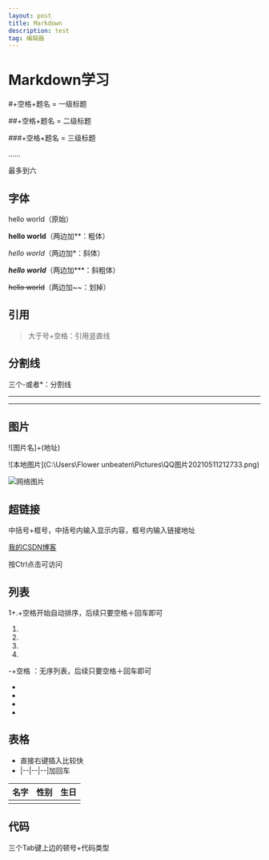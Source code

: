 ```yaml
---
layout: post
title: Markdown
description: test
tag: 编辑器
---
```


# Markdown学习

#+空格+题名 = 一级标题

##+空格+题名 = 二级标题

###+空格+题名 = 三级标题

……

最多到六

## 字体

hello world（原始）

**hello world**（两边加**：粗体）

*hello world*（两边加*：斜体）

***hello world***（两边加***：斜粗体）

~~hello world~~（两边加~~：划掉）

## 引用

> 大于号+空格：引用竖直线

## 分割线

三个-或者*：分割线

---

***

## 图片

![图片名]+(地址)

![本地图片](C:\Users\Flower unbeaten\Pictures\QQ图片20210511212733.png)

![网络图片](https://gimg2.baidu.com/image_search/src=http%3A%2F%2Finews.gtimg.com%2Fnewsapp_match%2F0%2F10912857930%2F0.jpg&refer=http%3A%2F%2Finews.gtimg.com&app=2002&size=f9999,10000&q=a80&n=0&g=0n&fmt=jpeg?sec=1627181053&t=3affc2495f2c62ba80c75aca9d101f7e)

## 超链接

中括号+框号，中括号内输入显示内容，框号内输入链接地址

[我的CSDN博客](https://blog.csdn.net/baiduwaimai?spm=1001.2014.3001.5343)

按Ctrl点击可访问

## 列表

1+.+空格开始自动排序，后续只要空格＋回车即可

1. 
2.  
3.  
4. 

-+空格 ：无序列表，后续只要空格＋回车即可

- 
-  
-  
- 

## 表格

- 直接右键插入比较快
- |--|--|--|加回车

| 名字 | 性别 | 生日 |
| ---- | ---- | ---- |
|      |      |      |

## 代码 

三个Tab键上边的顿号+代码类型

```java

```

